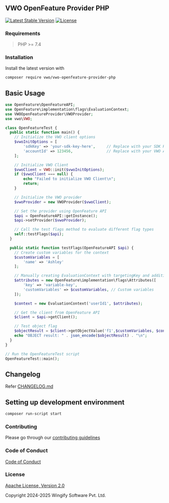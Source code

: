 ## VWO OpenFeature Provider PHP

[![Latest Stable Version](https://img.shields.io/packagist/v/vwo/vwo-openfeature-provider-php.svg)](https://packagist.org/packages/vwo/vwo-openfeature-provider-php)
[![License](https://img.shields.io/badge/License-Apache%202.0-blue.svg)](http://www.apache.org/licenses/LICENSE-2.0)

### Requirements

> PHP >= 7.4

### Installation

Install the latest version with

```bash
composer require vwo/vwo-openfeature-provider-php
```

## Basic Usage

```php
use OpenFeature\OpenFeatureAPI;
use OpenFeature\implementation\flags\EvaluationContext;
use VWOOpenFeatureProvider\VWOProvider;
use vwo\VWO;

class OpenFeatureTest {
  public static function main() {
    // Initialize the VWO client options
    $vwoInitOptions = [
        'sdkKey' => 'your-sdk-key-here',     // Replace with your SDK Key
        'accountId' => 123456,               // Replace with your VWO Account ID
    ];

    // Initialize VWO Client
    $vwoClient = VWO::init($vwoInitOptions);
    if ($vwoClient === null) {
        echo "Failed to initialize VWO Client\n";
        return;
    }

    // Initialize the VWO provider
    $vwoProvider = new VWOProvider($vwoClient);

    // Set the provider using OpenFeature API
    $api = OpenFeatureAPI::getInstance();
    $api->setProvider($vwoProvider);

    // Call the test flags method to evaluate different flag types
    self::testFlags($api);
  }

  public static function testFlags(OpenFeatureAPI $api) {
    // Create custom variables for the context
    $customVariables = [
        'name' => 'Ashley'
    ];

    // Manually creating EvaluationContext with targetingKey and additional attributes
    $attributes = new OpenFeature\implementation\flags\Attributes([
        'key' => 'variable-key',
        'customVariables' => $customVariables, // Custom variables
    ]);

    $context = new EvaluationContext('userId1', $attributes);

    // Get the client from OpenFeature API
    $client = $api->getClient();

    // Test object flag
    $objectResult = $client->getObjectValue('f1',$customVariables, $context);
    echo "OBJECT result: " . json_encode($objectResult) . "\n";
  }
}

// Run the OpenFeatureTest script
OpenFeatureTest::main();
```

## Changelog

Refer [CHANGELOG.md](https://github.com/wingify/vwo-openfeature-provider-php/blob/master/CHANGELOG.md)

## Setting up development environment

```bash
composer run-script start
```

### Contributing

Please go through our [contributing guidelines](https://github.com/wingify/vwo-openfeature-provider-php/blob/master/CONTRIBUTING.md)

### Code of Conduct

[Code of Conduct](https://github.com/wingify/vwo-openfeature-provider-php/blob/master/CODE_OF_CONDUCT.md)

### License

[Apache License, Version 2.0](https://github.com/wingify/vwo-openfeature-provider-php/blob/master/LICENSE)

Copyright 2024-2025 Wingify Software Pvt. Ltd.
